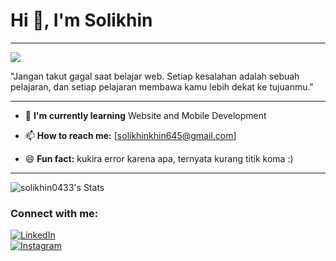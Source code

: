 # Hi 👋, I'm Solikhin
---
![](https://user-images.githubusercontent.com/74038190/225813708-98b745f2-7d22-48cf-9150-083f1b00d6c9.gif)

"Jangan takut gagal saat belajar web. Setiap kesalahan adalah sebuah pelajaran, dan setiap pelajaran membawa kamu lebih dekat ke tujuanmu."

---

- 🌱 **I'm currently learning** Website and Mobile Development  
- 📫 **How to reach me:** [solikhinkhin645@gmail.com]
   
- 😄 **Fun fact:** kukira error karena apa, ternyata kurang titik koma :)

---
![solikhin0433's Stats](https://github-readme-stats.vercel.app/api?username=solikhin0433&theme=vue-dark&show_icons=true&hide_border=true&count_private=true)

### Connect with me:  

[![LinkedIn](https://img.shields.io/badge/-LinkedIn-blue?style=for-the-badge&logo=LinkedIn&logoColor=white)](https://linkedin.com/in/solikhin-khin-03b63b252/)  
[![Instagram](https://img.shields.io/badge/-Instagram-E4405F?style=for-the-badge&logo=instagram&logoColor=white)](https://instagram.com/solikhin168)


